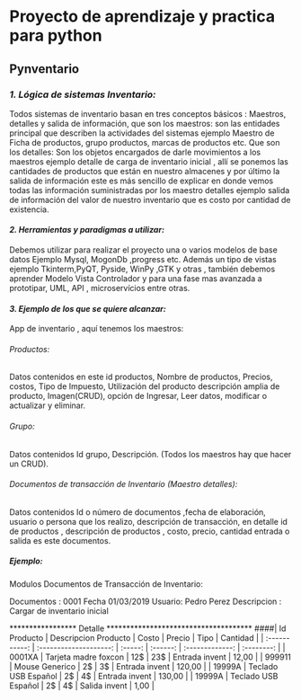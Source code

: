 # **Proyecto de aprendizaje y practica para python**

## **Pynventario**

### *1. Lógica de sistemas Inventario:*
Todos sistemas de inventario basan en tres conceptos
básicos : Maestros, detalles y salida de información, que son los maestros: son las
entidades principal que describen la actividades del sistemas ejemplo Maestro de Ficha
de productos, grupo productos, marcas de productos etc. Que son los detalles: Son los
objetos encargados de darle movimientos a los maestros ejemplo detalle de carga de
inventario inicial , allí se ponemos las cantidades de productos que están en nuestro
almacenes y por último la salida de información este es más sencillo de explicar en donde
vemos todas las información suministradas por los maestro detalles ejemplo salida de
información del valor de nuestro inventario que es costo por cantidad de existencia.

#### *2. Herramientas y paradigmas a utilizar:*
Debemos utilizar para realizar el proyecto una o
varios modelos de base datos Ejemplo Mysql, MogonDb ,progress etc. Además un tipo de
vistas ejemplo Tkinterm,PyQT, Pyside, WinPy ,GTK y otras , también debemos aprender
Modelo Vista Controlador y para una fase mas avanzada a prototipar, UML, API ,
microservícios entre otras.

#### *3. Ejemplo de los que se quiere alcanzar:*
App de inventario , aquí tenemos los maestros:

###### *Productos:*
Datos contenidos en este id productos, Nombre de productos, Precios, costos, Tipo de
Impuesto, Utilización del producto descripción amplia de producto, Imagen(CRUD), opción de
Ingresar, Leer datos, modificar o actualizar y eliminar.

###### *Grupo:*
Datos contenidos Id grupo, Descripción. (Todos los maestros hay que hacer un CRUD).

###### *Documentos de transacción de Inventario (Maestro detalles):*
Datos contenidos Id o número de
documentos ,fecha de elaboración, usuario o persona que los realizo, descripción de transacción,
en detalle id de productos , descripción de productos , costo, precio, cantidad entrada o salida es
este documentos.

##### ***Ejemplo:***

Modulos Documentos de Transacción de Inventario:

Documentos : 0001 Fecha 01/03/2019 Usuario: Pedro Perez
Descripcion : Cargar de inventario inicial

***************** Detalle *************************************
####|  Id Producto  |  Descripcion Producto  |  Costo  |  Precio  |      Tipo       |  Cantidad  |
| :-----------: | :--------------------: | :-----: | :------: | :-------------: | :--------: |
|    0001XA     |  Tarjeta madre foxcon  |   12$   |    23$   |  Entrada invent |    12,00   |
|    999911     |  Mouse Generico  |   2$   |    3$   |  Entrada invent |    120,00   |
|    19999A     |  Teclado USB Español  |   2$   |    4$   |  Entrada invent |    130,00   |
|    19999A     |  Teclado USB Español  |   2$   |    4$   |  Salida invent |    1,00   |
